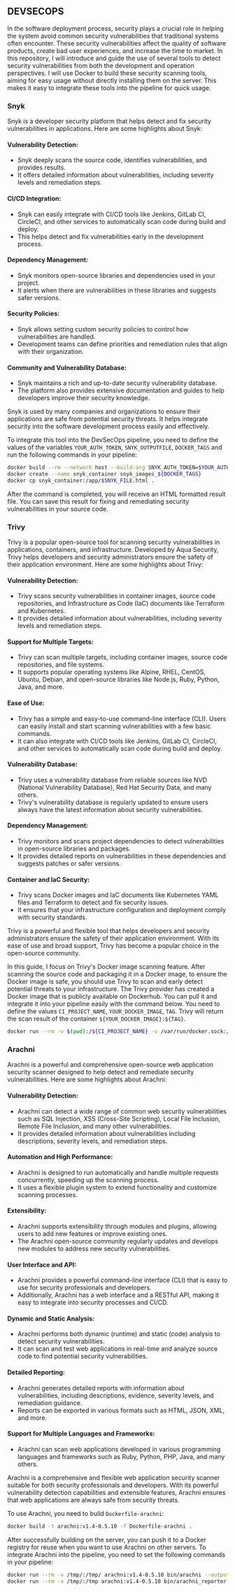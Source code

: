 ## DEVSECOPS

In the software deployment process, security plays a crucial role in helping the system avoid common security vulnerabilities that traditional systems often encounter. These security vulnerabilities affect the quality of software products, create bad user experiences, and increase the time to market. In this repository, I will introduce and guide the use of several tools to detect security vulnerabilities from both the development and operation perspectives. I will use Docker to build these security scanning tools, aiming for easy usage without directly installing them on the server. This makes it easy to integrate these tools into the pipeline for quick usage.

### Snyk

Snyk is a developer security platform that helps detect and fix security vulnerabilities in applications. Here are some highlights about Snyk:

#### Vulnerability Detection:
- Snyk deeply scans the source code, identifies vulnerabilities, and provides results.
- It offers detailed information about vulnerabilities, including severity levels and remediation steps.

#### CI/CD Integration:
- Snyk can easily integrate with CI/CD tools like Jenkins, GitLab CI, CircleCI, and other services to automatically scan code during build and deploy.
- This helps detect and fix vulnerabilities early in the development process.

#### Dependency Management:
- Snyk monitors open-source libraries and dependencies used in your project.
- It alerts when there are vulnerabilities in these libraries and suggests safer versions.

#### Security Policies:
- Snyk allows setting custom security policies to control how vulnerabilities are handled.
- Development teams can define priorities and remediation rules that align with their organization.

#### Community and Vulnerability Database:
- Snyk maintains a rich and up-to-date security vulnerability database.
- The platform also provides extensive documentation and guides to help developers improve their security knowledge.

Snyk is used by many companies and organizations to ensure their applications are safe from potential security threats. It helps integrate security into the software development process easily and effectively.

To integrate this tool into the DevSecOps pipeline, you need to define the values of the variables `YOUR_AUTH_TOKEN`, `SNYK_OUTPUTFILE`, `DOCKER_TAGS` and run the following commands in your pipeline:
```sh
docker build --rm --network host --build-arg SNYK_AUTH_TOKEN=$YOUR_AUTH_TOKEN --build-arg OUTPUT_FILENAME=$SNYK_OUTPUTFILE -t snyk_images_${DOCKER_TAGS} -f Dockerfile_snyk .
docker create --name snyk_container snyk_images_${DOCKER_TAGS}
docker cp snyk_container:/app/$SNYK_FILE.html .
```

After the command is completed, you will receive an HTML formatted result file. You can save this result for fixing and remediating security vulnerabilities in your source code.

### Trivy

Trivy is a popular open-source tool for scanning security vulnerabilities in applications, containers, and infrastructure. Developed by Aqua Security, Trivy helps developers and security administrators ensure the safety of their application environment. Here are some highlights about Trivy:

#### Vulnerability Detection:
- Trivy scans security vulnerabilities in container images, source code repositories, and Infrastructure as Code (IaC) documents like Terraform and Kubernetes.
- It provides detailed information about vulnerabilities, including severity levels and remediation steps.

#### Support for Multiple Targets:
- Trivy can scan multiple targets, including container images, source code repositories, and file systems.
- It supports popular operating systems like Alpine, RHEL, CentOS, Ubuntu, Debian, and open-source libraries like Node.js, Ruby, Python, Java, and more.

#### Ease of Use:
- Trivy has a simple and easy-to-use command-line interface (CLI). Users can easily install and start scanning vulnerabilities with a few basic commands.
- It can also integrate with CI/CD tools like Jenkins, GitLab CI, CircleCI, and other services to automatically scan code during build and deploy.

#### Vulnerability Database:
- Trivy uses a vulnerability database from reliable sources like NVD (National Vulnerability Database), Red Hat Security Data, and many others.
- Trivy's vulnerability database is regularly updated to ensure users always have the latest information about security vulnerabilities.

#### Dependency Management:
- Trivy monitors and scans project dependencies to detect vulnerabilities in open-source libraries and packages.
- It provides detailed reports on vulnerabilities in these dependencies and suggests patches or safer versions.

#### Container and IaC Security:
- Trivy scans Docker images and IaC documents like Kubernetes YAML files and Terraform to detect and fix security issues.
- It ensures that your infrastructure configuration and deployment comply with security standards.

Trivy is a powerful and flexible tool that helps developers and security administrators ensure the safety of their application environment. With its ease of use and broad support, Trivy has become a popular choice in the open-source community.

In this guide, I focus on Trivy's Docker image scanning feature. After scanning the source code and packaging it in a Docker image, to ensure the Docker image is safe, you should use Trivy to scan and early detect potential threats to your infrastructure. The Trivy provider has created a Docker image that is publicly available on Dockerhub. You can pull it and integrate it into your pipeline easily with the command below. You need to define the values `CI_PROJECT_NAME`, `YOUR_DOCKER_IMAGE`, `TAG`. Trivy will return the scan result of the container `${YOUR_DOCKER_IMAGE}:${TAG}`.

```sh
docker run --rm -v $(pwd):/${CI_PROJECT_NAME} -v /var/run/docker.sock:/var/run/docker.sock aquasec/trivy image --format template --template "@contrib/html.tpl" --output /${CI_PROJECT_NAME}/report_${DOCKER_TAGS}.html ${YOUR_DOCKER_IMAGE}:${TAG}
```
### Arachni

Arachni is a powerful and comprehensive open-source web application security scanner designed to help detect and remediate security vulnerabilities. Here are some highlights about Arachni:

#### Vulnerability Detection:
- Arachni can detect a wide range of common web security vulnerabilities such as SQL Injection, XSS (Cross-Site Scripting), Local File Inclusion, Remote File Inclusion, and many other vulnerabilities.
- It provides detailed information about vulnerabilities including descriptions, severity levels, and remediation steps.

#### Automation and High Performance:
- Arachni is designed to run automatically and handle multiple requests concurrently, speeding up the scanning process.
- It uses a flexible plugin system to extend functionality and customize scanning processes.

#### Extensibility:
- Arachni supports extensibility through modules and plugins, allowing users to add new features or improve existing ones.
- The Arachni open-source community regularly updates and develops new modules to address new security vulnerabilities.

#### User Interface and API:
- Arachni provides a powerful command-line interface (CLI) that is easy to use for security professionals and developers.
- Additionally, Arachni has a web interface and a RESTful API, making it easy to integrate into security processes and CI/CD.

#### Dynamic and Static Analysis:
- Arachni performs both dynamic (runtime) and static (code) analysis to detect security vulnerabilities.
- It can scan and test web applications in real-time and analyze source code to find potential security vulnerabilities.

#### Detailed Reporting:
- Arachni generates detailed reports with information about vulnerabilities, including descriptions, evidence, severity levels, and remediation guidance.
- Reports can be exported in various formats such as HTML, JSON, XML, and more.

#### Support for Multiple Languages and Frameworks:
- Arachni can scan web applications developed in various programming languages and frameworks such as Ruby, Python, PHP, Java, and many others.

Arachni is a comprehensive and flexible web application security scanner suitable for both security professionals and developers. With its powerful vulnerability detection capabilities and extensible features, Arachni ensures that web applications are always safe from security threats.

To use Arachni, you need to build `Dockerfile-arachni`:

```sh
docker build -t arachni:v1.4-0.5.10 -f Dockerfile-arachni .
```

After successfully building on the server, you can push it to a Docker registry for reuse when you want to use Arachni on other servers. To integrate Arachni into the pipeline, you need to set the following commands in your pipeline:

```sh
docker run --rm -v /tmp/:/tmp/ arachni:v1.4-0.5.10 bin/arachni --output-verbose --scope-include-subdomains $YOUR_URL --report-save-path=/tmp/scan.afr
docker run --rm -v /tmp/:/tmp arachni:v1.4-0.5.10 bin/arachni_reporter /tmp/scan.afr --reporter=html:outfile=/tmp/scan.html.zip
```
